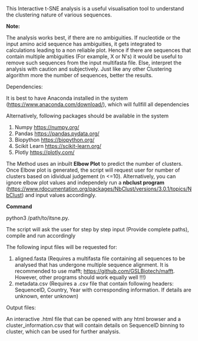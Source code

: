 This Interactive t-SNE analysis is a useful visualisation tool to understand the clustering nature of various sequences.

**Note:**

The analysis works best, if there are no ambiguities. If nucleotide or the input amino acid sequence has ambiguities, it gets integrated to calculations leading to a non reliable plot. Hence if there are sequences that contain multiple ambiguities (For example, X or N's) it would be useful to remove such sequences from the input multifasta file. Else, interpret the analysis with caution and subjectively. Just like any other Clustering algorithm more the number of sequences, better the results.

Dependencies:

It is best to have Anaconda installed in the system (https://www.anaconda.com/download/), which will fullfill all dependencies

Alternatively, following packages should be available in the system
1. Numpy https://numpy.org/
2. Pandas https://pandas.pydata.org/
3. Biopython https://biopython.org/
4. Scikit Learn https://scikit-learn.org/
5. Plotly https://plotly.com/

The Method uses an inbuilt **Elbow Plot** to predict the number of clusters. Once Elbow plot is generated, the script will request user for number of clusters based on idividual judgement (n <=10). Alternatively, you can ignore elbow plot values and independely run a **nbclust program** (https://www.rdocumentation.org/packages/NbClust/versions/3.0.1/topics/NbClust) and input values accordingly.

**Command**

python3 /path/to/itsne.py.

The script will ask the user for step by step input (Provide complete paths), compile and run accordingly

The following input files will be requested for:

1. aligned.fasta (Requires a multifasta file containing all sequences to be analysed that has undergone multiple sequence alignment. It is recommended to use mafft; https://github.com/GSLBiotech/mafft. However, other programs should work equally well !!!)
2. metadata.csv (Requires a .csv file that contain following headers: SequenceID, Country, Year with corresponding information. If details are unknown, enter unknown)

Output files:

An interactive .html file that can be opened with any html browser and a cluster_information.csv that will contain details on SequenceID binning to cluster, which can be used for further analysis.
